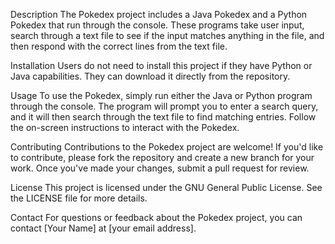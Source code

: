 Description
The Pokedex project includes a Java Pokedex and a Python Pokedex that run through the console. These programs take user input, search through a text file to see if the input matches anything in the file, and then respond with the correct lines from the text file.

Installation
Users do not need to install this project if they have Python or Java capabilities. They can download it directly from the repository.

Usage
To use the Pokedex, simply run either the Java or Python program through the console. The program will prompt you to enter a search query, and it will then search through the text file to find matching entries. Follow the on-screen instructions to interact with the Pokedex.

Contributing
Contributions to the Pokedex project are welcome! If you'd like to contribute, please fork the repository and create a new branch for your work. Once you've made your changes, submit a pull request for review.

License
This project is licensed under the GNU General Public License. See the LICENSE file for more details.

Contact
For questions or feedback about the Pokedex project, you can contact [Your Name] at [your email address].

